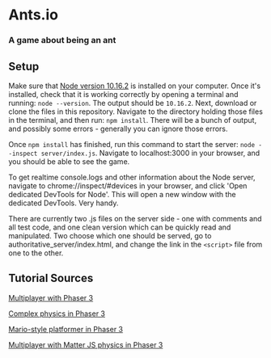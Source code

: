 # Ants.io
### A game about being an ant
## Setup
Make sure that [Node version 10.16.2](https://nodejs.org/en/download/) is installed on your computer. Once it's installed, check that it is working correctly by opening a terminal and running:
`node --version`.
The output should be
`10.16.2`.
Next, download or clone the files in this repository. Navigate to the directory holding those files in the terminal, and then run:
`npm install`.
There will be a bunch of output, and possibly some errors - generally you can ignore those errors.

Once `npm install` has finished, run this command to start the server:
`node --inspect server/index.js`.
Navigate to localhost:3000 in your browser, and you should be able to see the game.

To get realtime console.logs and other information about the Node server, navigate to chrome://inspect/#devices in your browser, and click 'Open dedicated DevTools for Node'. This will open a new window with the dedicated DevTools. Very handy.

There are currently two .js files on the server side - one with comments and all test code, and one clean version which can be quickly read and manipulated. Two choose which one should be served, go to authoritative_server/index.html, and change the link in the `<script>` file from one to the other.

## Tutorial Sources
[Multiplayer with Phaser 3](https://phasertutorials.com/creating-a-simple-multiplayer-game-in-phaser-3-with-an-authoritative-server-part-1/)

[Complex physics in Phaser 3](https://www.codeandweb.com/physicseditor/tutorials/how-to-create-physics-shapes-for-phaser-3-and-matterjs)

[Mario-style platformer in Phaser 3](https://gamedevacademy.org/how-to-make-a-mario-style-platformer-with-phaser-3/?a=13)

[Multiplayer with Matter JS physics in Phaser 3](https://github.com/yandeu/phaser3-multiplayer-with-physics)